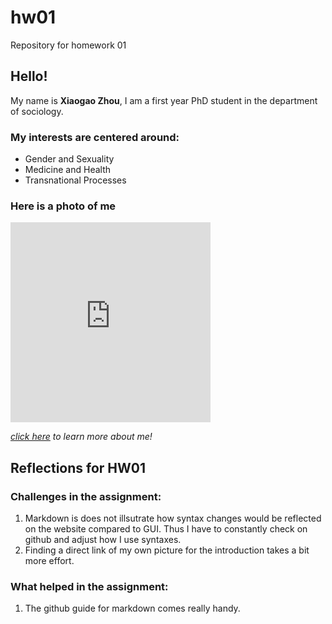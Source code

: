 # hw01
Repository for homework 01

## Hello!

My name is **Xiaogao Zhou**, I am a first year PhD student in the department of sociology. 

### My interests are centered around:

* Gender and Sexuality
* Medicine and Health
* Transnational Processes

### Here is a photo of me

<iframe src="https://onedrive.live.com/embed?cid=B8D24D9CF880E0DD&resid=B8D24D9CF880E0DD%2145104&authkey=AD7J5d9wm8XHfuc" width="320" height="320" frameborder="0" scrolling="no"></iframe>

*[click here](https://sociology.uchicago.edu/directory/xiaogao-zhou) to learn more about me!*

## Reflections for HW01

### Challenges in the assignment:

1. Markdown is does not illsutrate how syntax changes would be reflected on the website compared to GUI. Thus I have to constantly check on github and adjust how I use syntaxes. 
1. Finding a direct link of my own picture for the introduction takes a bit more effort. 

### What helped in the assignment:

1. The github guide for markdown comes really handy. 
